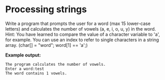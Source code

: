 # Processing strings

Write a program that prompts the user for a word (max 15 lower-case letters) and calculates the number of vowels (a, e, i, o, u, y) in the word. Hint:
You have learned to compare the value of a character variable to 'a', for example. You can use an index to refer to single characters in a string array. (char[] = "word"; word[1] == 'a';)


**Example output:**

```
The program calculates the number of vowels.
Enter a word:test
The word contains 1 vowels.
```